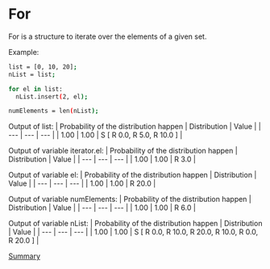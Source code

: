 # For

For is a structure to iterate over the elements of a given set.

Example:
```sh
list = [0, 10, 20];
nList = list;

for el in list:
  nList.insert(2, el);

numElements = len(nList);
```

Output of list:
| Probability of the distribution happen | Distribution | Value | 
| --- | --- | --- |
| 1.00 | 1.00 | S [ R 0.0, R 5.0, R 10.0 ] |

Output of variable iterator.el:
| Probability of the distribution happen | Distribution | Value | 
| --- | --- | --- |
| 1.00 | 1.00 | R 3.0 |

Output of variable el:
| Probability of the distribution happen | Distribution | Value | 
| --- | --- | --- |
| 1.00 | 1.00 | R 20.0 |

Output of variable numElements:
| Probability of the distribution happen | Distribution | Value | 
| --- | --- | --- |
| 1.00 | 1.00 | R 6.0 |

Output of variable nList:
| Probability of the distribution happen | Distribution | Value | 
| --- | --- | --- |
| 1.00 | 1.00 | S [ R 0.0, R 10.0, R 20.0, R 10.0, R 0.0, R 20.0 ] |


[Summary](https://github.com/gleisonsdm/Kuifje-Documentation)
